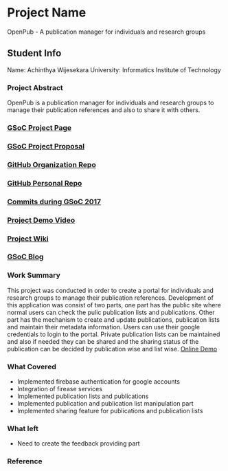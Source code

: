 # Project Name
OpenPub - A publication manager for individuals and research groups
## Student Info
Name: Achinthya Wijesekara University: Informatics Institute of Technology
### Project Abstract
OpenPub is a publication manager for individuals and research groups to manage their publication references and also to share  it with others.
### [GSoC Project Page](https://summerofcode.withgoogle.com/projects/#4887116654837760)

### [GSoC Project Proposal](http://LinikToYourGSoCProjectProposal)

### [GitHub Organization Repo](https://github.com/scorelab/OpenPub)

### [GitHub Personal Repo](https://github.com/achinthya94/OpenPub)

### [Commits during GSoC 2017](https://github.com/achinthya94/OpenPub/commits/master)

### [Project Demo Video](http://LinkToDemoVideo)

### [Project Wiki](http://github.com)

### [GSoC Blog](http://GSoCBlog)

### Work Summary
This project was conducted in order to create a portal for individuals and research groups to manage their publication references. Development of this application was consist of two parts, one part has the public site where normal users can check the pulic publication lists and publications. Other part has the mechanism to create and update publications, publication lists and maintain their metadata information. Users can use their google credentials to login to the portal. Private publication lists can be maintained and also if needed they can be shared and the sharing status of the publication can be decided by publication wise and list wise.
[Online Demo](https://openpub-41be7.firebaseapp.com/#/)
### What Covered
* Implemented firebase authentication for google accounts
* Integration of firease services
* Implemented publication lists and publications
* Implemented publication and publication list manipulation part
* Implemented sharing feature for publications and publication lists
### What left
* Need to create the feedback providing part
### Reference
